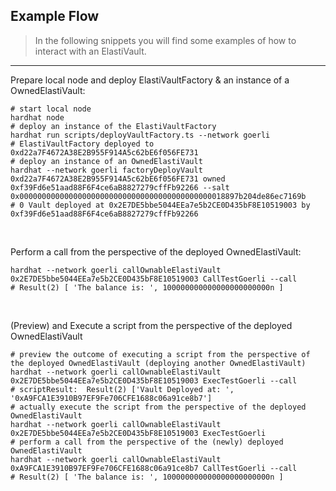 
## Example Flow

> In the following snippets you will find some examples of how to interact with an ElastiVault.

***

Prepare local node and deploy ElastiVaultFactory & an instance of a OwnedElastiVault:
```shell
# start local node
hardhat node
# deploy an instance of the ElastiVaultFactory
hardhat run scripts/deployVaultFactory.ts --network goerli
# ElastiVaultFactory deployed to 0xd22a7F4672A38E2B955F914A5c62bE6f056FE731
# deploy an instance of an OwnedElastiVault
hardhat --network goerli factoryDeployVault 0xd22a7F4672A38E2B955F914A5c62bE6f056FE731 owned 0xf39Fd6e51aad88F6F4ce6aB8827279cffFb92266 --salt 0x0000000000000000000000000000000000000000000018897b204de86ec7169b
# 0 Vault deployed at 0x2E7DE5bbe5044EEa7e5b2CE0D435bF8E10519003 by 0xf39Fd6e51aad88F6F4ce6aB8827279cffFb92266
```

<br/>

Perform a call from the perspective of the deployed OwnedElastiVault:  
```shell
hardhat --network goerli callOwnableElastiVault 0x2E7DE5bbe5044EEa7e5b2CE0D435bF8E10519003 CallTestGoerli --call
# Result(2) [ 'The balance is: ', 100000000000000000000000n ]
```

<br/>



(Preview) and Execute a script from the perspective of the deployed OwnedElastiVault
```shell
# preview the outcome of executing a script from the perspective of the deployed OwnedElastiVault (deploying another OwnedElastiVault)
hardhat --network goerli callOwnableElastiVault 0x2E7DE5bbe5044EEa7e5b2CE0D435bF8E10519003 ExecTestGoerli --call
# scriptResult:  Result(2) ['Vault Deployed at: ', '0xA9FCA1E3910B97EF9Fe706CFE1688c06a91ce8b7']
# actually execute the script from the perspective of the deployed OwnedElastiVault
hardhat --network goerli callOwnableElastiVault 0x2E7DE5bbe5044EEa7e5b2CE0D435bF8E10519003 ExecTestGoerli
# perform a call from the perspective of the (newly) deployed OwnedElastiVault
hardhat --network goerli callOwnableElastiVault 0xA9FCA1E3910B97EF9Fe706CFE1688c06a91ce8b7 CallTestGoerli --call
# Result(2) [ 'The balance is: ', 100000000000000000000000n ]
```
